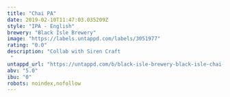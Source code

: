 ```yaml
---
title: "Chai PA"
date: 2019-02-10T11:47:03.035209Z
style: "IPA - English"
brewery: "Black Isle Brewery"
image: "https://labels.untappd.com/labels/3051977"
rating: "0.0"
description: "Collab with Siren Craft "
untappd_url: "https://untappd.com/b/black-isle-brewery-black-isle-chai-pa/3051977"
abv: "5.0"
ibu: "0"
robots: noindex,nofollow
---
```

